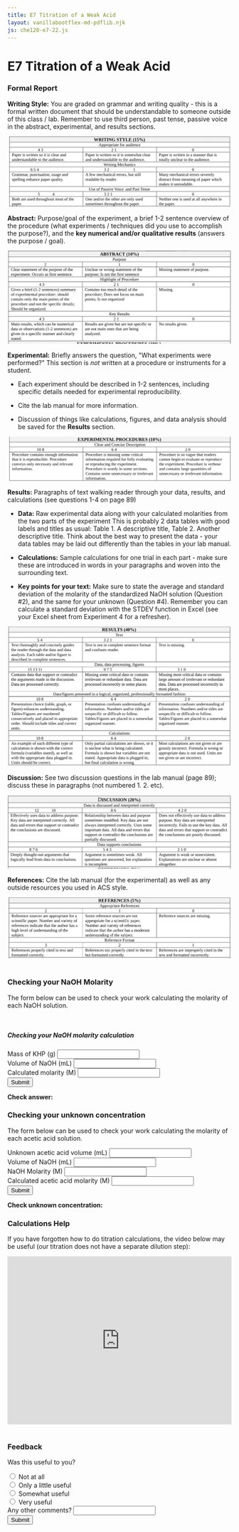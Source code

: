 ```yaml
---
title: E7 Titration of a Weak Acid
layout: vanillabootflex-md-pdflib.njk
js: che120-e7-22.js
---
```


# E7 Titration of a Weak Acid 


### Formal Report

**Writing Style:** You are graded on grammar and writing quality - this is a formal written document that should be understandable to someone outside of this class / lab. Remember to use third person, past tense, passive voice in the abstract, experimental, and results sections.

<div style=style="max-width:800px;">
<img src="/img/che120q-writing.svg" alt="Writing style portion of rubric" class="img-fluid">
</div>


**Abstract:** Purpose/goal of the experiment, a brief 1-2 sentence overview of the procedure (what experiments / techniques did you use to accomplish the purpose?), and the **key numerical and/or qualitative results** (answers the purpose / goal).

<div style=style="max-width:800px;">
<img src="/img/che120q-abstract.svg" alt="Abstract portion of rubric" class="img-fluid">
</div>

**Experimental:** Briefly answers the question, "What experiments were performed?" This section is *not* written at a procedure or instruments for a student.

- Each experiment should be described in 1-2 sentences, including specific details needed for experimental reproducibility.

- Cite the lab manual for more information.

- Discussion of things like calculations, figures, and data analysis should be saved for the **Results** section.


<div style=style="max-width:800px;">
<img src="/img/che120q-experimental.svg" alt="Experimental portion of rubric" class="img-fluid">
</div>

**Results:** Paragraphs of text walking reader through your data, results, and calculations (see questions 1-4 on page 89)

- **Data:** Raw experimental data along with your calculated molarities from the two parts of the experiment This is probably 2 data tables with good labels and titles as usual: Table 1. A descriptive title, Table 2. Another descriptive title. Think about the best way to present the data - your data tables may be laid out differently than the tables in your lab manual.

- **Calculations:** Sample calculations for one trial in each part - make sure these are introduced in words in your paragraphs and woven into the surrounding text. 

- **Key points for your text:** Make sure to state the average and standard deviation of the molarity of the standardized NaOH solution (Question #2), and the same for your unknown (Question #4). Remember you can calculate a standard deviation with the STDEV function in Excel (see your Excel sheet from Experiment 4 for a refresher).

<div style=style="max-width:800px;">
<img src="/img/che120q-results.svg" alt="Results portion of rubric" class="img-fluid">
</div>


**Discussion:** See two discussion questions in the lab manual (page 89); discuss these in paragraphs (not numbered 1. 2. etc).

<div style=style="max-width:800px;">
<img src="/img/che120q-discussion.svg" alt="Discussion portion of rubric" class="img-fluid">
</div>


**References:** Cite the lab manual (for the experimental) as well as any outside resources you used in ACS style.

<div style=style="max-width:800px;">
<img src="/img/che120q-references.svg" alt="References portion of rubric" class="img-fluid">
</div>



<br>

### Checking your NaOH Molarity

The form below can be used to check your work calculating the molarity of each NaOH solution.

<br>

<div class="card">
    <div class="card-body">
    <h5 class="card-title">Checking your NaOH molarity calculation</h5>
    <p class="card-text"></p>
    <div class="form-group">
    <label for="mass-khp">Mass of KHP (g)</label>
    <input type="number" class="form-control" name="mass-khp" id="mass-khp">
    </div>
    <div class="form-group">
    <label for="volume-NaOH">Volume of NaOH (mL)</label>
    <input type="number" class="form-control" name="volume-NaOH" id="volume-NaOH">
    </div>
    <div class="form-group">
    <label for="molarity-NaOH">Calculated molarity (M)</label>
    <input type="number" class="form-control" name="molarity-NaOH" id="molarity-NaOH">
    </div>
    <input type="submit" class="btn btn-primary" id="check-NaOH-submit"/>
    <br>
    <p class="card-text"> <strong>Check answer:</strong> <span id="correct-molarity"></span></p>
    </div>
</div>



### Checking your unknown concentration

The form below can be used to check your work calculating the molarity of each acetic acid solution.

<div class="card">
    <div class="card-body">
    <div class="form-group">
    <label for="mL-unknown">Unknown acetic acid volume (mL)</label>
    <input type="number" class="form-control" name="mL-unknown" id="mL-unknown">
    </div>
    <div class="form-group">
    <label for="volume-NaOH-2">Volume of NaOH (mL)</label>
    <input type="number" class="form-control" name="volume-NaOH-2" id="volume-NaOH-2">
    </div>
    <div class="form-group">
    <label for="molarity-NaOH-2">NaOH Molarity (M)</label>
    <input type="number" class="form-control" name="molarity-NaOH-2" id="molarity-NaOH-2">
    </div>
    <div class="form-group">
    <label for="unknown-molarity">Calculated acetic acid molarity (M)</label>
    <input type="number" class="form-control" name="unknown-molarity" id="unknown-molarity">
    </div>
    <input type="submit" class="btn btn-primary" id="check-acetic-acid-submit"/>
    <br>
    <p class="card-text">
    <strong>Check unknown concentration: </strong>
    <span id="correct-unknown-concentration"></span>
    </p>
    </div>
</div>

### Calculations Help

If you have forgotten how to do titration calculations, the video below may be useful (our titration does not have a separate dilution step):

<div style="max-width:800px;">
<div style="position: relative; width: 100%; height: 0; padding-bottom: 75%;"><iframe style="position: absolute; width: 100%; height: 100%; border: 0;" scrolling="no" src="https://expl.ai/RGSVRRK?mode=embed" frameborder="0" allowfullscreen=""></iframe></div>
</div>


<br>

### Feedback

<form name="e7-formal-report-review" netlify>
	<p>Was this useful to you?</p>
    <div class="form-check">
    <input type="radio" class="form-check-input" name="useful" value="1">
	<label class="form-check-label" for="useful">Not at all</label>
    </div>
    <div class="form-check">
    <input type="radio" class="form-check-input" name="useful" value="2">
	<label class="form-check-label" for="useful">Only a little useful</label>
    </div>
    <div class="form-check">
    <input type="radio" class="form-check-input" name="useful" value="3">
    <label class="form-check-label" for="useful">Somewhat useful</label>
	</div>
    <div class="form-check">
    <input type="radio" class="form-check-input" name="useful" value="4">
    <label class="form-check-label" for="useful">Very useful</label>
    </div>
    <div class="form-group">
    <label for="other-comments">Any other comments?</label>
    <input type="text" class="form-control" name="other-comments">
    </div>
	<input type="submit" class="btn btn-primary"></input>
</form>
